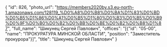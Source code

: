 {
    "id": 826,
    "photo_url": "https://members2020by.s3.eu-north-1.amazonaws.com/128119_%D0%A8%D0%B8%D0%BA%D1%83%D0%BD%D0%B5%D1%86%D0%A1%D0%B5%D1%80%D0%B3%D0%B5%D0%B9%D0%9F%D0%B0%D0%B2%D0%BB%D0%BE%D0%B2%D0%B8%D1%87",
    "full_name": "Шикунец Сергей Павлович",
    "offices": "[{\"id\": \"05-00\", \"name\": \"ПРОКУРАТУРА МИНСКОЙ ОБЛАСТИ\", \"position\": \"Заместитель прокурора\"}]",
    "title": "Шикунец Сергей Павлович"
}